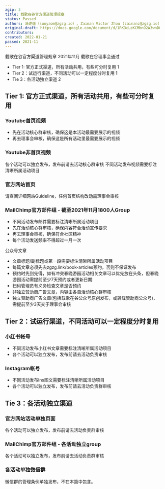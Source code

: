 ```yaml
---
zgip: 3
title: 载歌在谷官方渠道管理规章
status: Passed
authors: 马遂遥（suoyaom@zgzg.io）, Zainan Victor Zhou (zainanz@zgzg.io)
original-draft: https://docs.google.com/document/d/1RK3cLeKCMbnO2W3wnDGrDTdgo96Rc7WFS39XM-HabSA/edit#
contributors:
created: 2022-01-21
passed: 2021-11
---
```


载歌在谷官方渠道管理规章
2021年11月 载歌在谷理事会通过

- Tier 1: 官方正式渠道，所有活动共用，有些可分时复用	1
- Tier 2：试运行渠道，不同活动可以一定程度分时复用	1
- Tie 3：各活动独立渠道	2

## Tier 1: 官方正式渠道，所有活动共用，有些可分时复用

### Youtube首页视频
- 先在活动核心群审核，确保这是本活动最需要展示的视频
- 再去理事会审核，确保这是所有活动里最需要展示的视频

### Youtube非首页视频
各个活动可以独立发布，发布前请去活动核心群审核
不同活动发布视频需要标注清晰所属活动项目

### 官方网站首页
请查阅详细网站Guideline，任何首页结构改动需理事会审核

### MailChimp官方邮件组 - 截至2021年11月1800人Group
- 不同活动发布邮件需要标注清晰所属活动项目
- 先在活动核心群审核，确保内容符合活动宣传要求
- 再去理事会审核，确保符合社区精神
- 每个活动发送频率不得超过一月一次

公众号文章
- 文章标题/副标题或第一段需要标注清晰所属活动项目
- 每篇文章必须先去zgzg.link/book-articles预约，否则不保证发布
- 预约时先到先得，如有冲突春晚游园活动相关文章可以优先放在头条，但春晚游园活动需提前至少7天预约或者更新日期
- 扫码管理员有义务检查文章是否预约
- 非独立赞助商广告文章，内容由各自活动核心群审核
- 独立赞助商广告文章(包括载歌在谷公众号原创发布，或转载赞助商公众号)，需提前至少3天交于理事会审核

## Tier 2：试运行渠道，不同活动可以一定程度分时复用
### 小红书帐号
- 不同活动发布小红书文章需要标注清晰所属活动项目
- 各个活动可以独立发布，发布前请去活动负责审核

### Instagram帐号
- 不同活动发布Ins图文需要标注清晰所属活动项目
- 各个活动可以独立发布，发布前请去活动负责群审核

## Tie 3：各活动独立渠道
### 官方网站活动单独页面
各个活动可以独立发布，发布前请去活动负责群审核

### MailChimp官方邮件组 - 各活动独立group
各个活动可以独立发布，发布前请去活动负责群审核

### 各活动单独微信群
微信群的管理条例单独发布，不在本篇中包含。




